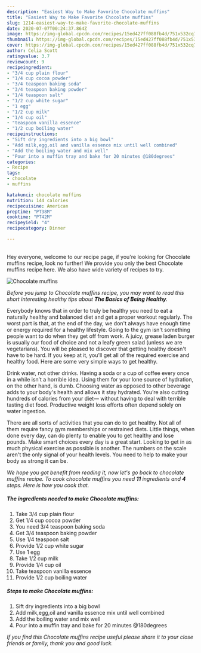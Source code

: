 ```yaml
---
description: "Easiest Way to Make Favorite Chocolate muffins"
title: "Easiest Way to Make Favorite Chocolate muffins"
slug: 1214-easiest-way-to-make-favorite-chocolate-muffins
date: 2020-07-07T00:24:37.864Z
image: https://img-global.cpcdn.com/recipes/15ed427ff088fb4d/751x532cq70/chocolate-muffins-recipe-main-photo.jpg
thumbnail: https://img-global.cpcdn.com/recipes/15ed427ff088fb4d/751x532cq70/chocolate-muffins-recipe-main-photo.jpg
cover: https://img-global.cpcdn.com/recipes/15ed427ff088fb4d/751x532cq70/chocolate-muffins-recipe-main-photo.jpg
author: Celia Scott
ratingvalue: 3.7
reviewcount: 9
recipeingredient:
- "3/4 cup plain flour"
- "1/4 cup cocoa powder"
- "3/4 teaspoon baking soda"
- "3/4 teaspoon baking powder"
- "1/4 teaspoon salt"
- "1/2 cup white sugar"
- "1 egg"
- "1/2 cup milk"
- "1/4 cup oil"
- "teaspoon vanilla essence"
- "1/2 cup boiling water"
recipeinstructions:
- "Sift dry ingredients into a big bowl"
- "Add milk,egg,oil and vanilla essence mix until well combined"
- "Add the boiling water and mix well"
- "Pour into a muffin tray and bake for 20 minutes @180degrees"
categories:
- Recipe
tags:
- chocolate
- muffins

katakunci: chocolate muffins 
nutrition: 144 calories
recipecuisine: American
preptime: "PT38M"
cooktime: "PT42M"
recipeyield: "4"
recipecategory: Dinner

---
```

<br>
Hey everyone, welcome to our recipe page, if you're looking for Chocolate muffins recipe, look no further! We provide you only the best Chocolate muffins recipe here. We also have wide variety of recipes to try.
<br>


![Chocolate muffins](https://img-global.cpcdn.com/recipes/15ed427ff088fb4d/751x532cq70/chocolate-muffins-recipe-main-photo.jpg)

<i>Before you jump to Chocolate muffins recipe, you may want to read this short interesting healthy tips about <strong>The Basics of Being Healthy</strong>.</i>

Everybody knows that in order to truly be healthy you need to eat a naturally healthy and balanced diet and get a proper workout regularly. The worst part is that, at the end of the day, we don't always have enough time or energy required for a healthy lifestyle. Going to the gym isn't something people want to do when they get off from work. A juicy, grease laden burger is usually our food of choice and not a leafy green salad (unless we are vegetarians). You will be pleased to discover that getting healthy doesn't have to be hard. If you keep at it, you'll get all of the required exercise and healthy food. Here are some very simple ways to get healthy.

Drink water, not other drinks. Having a soda or a cup of coffee every once in a while isn’t a horrible idea. Using them for your lone source of hydration, on the other hand, is dumb. Choosing water as opposed to other beverage adds to your body's health and allows it stay hydrated. You’re also cutting hundreds of calories from your diet— without having to deal with terrible tasting diet food. Productive weight loss efforts often depend solely on water ingestion.

There are all sorts of activities that you can do to get healthy. Not all of them require fancy gym memberships or restrained diets. Little things, when done every day, can do plenty to enable you to get healthy and lose pounds. Make smart choices every day is a great start. Looking to get in as much physical exercise as possible is another. The numbers on the scale aren't the only signal of your health levels. You need to help to make your body as strong it can be. 


<i>We hope you got benefit from reading it, now let's go back to chocolate muffins recipe. To cook chocolate muffins you need <strong>11</strong> ingredients and <strong>4</strong> steps. Here is how you cook that.
</i>

##### The ingredients needed to make Chocolate muffins:

1. Take 3/4 cup plain flour
1. Get 1/4 cup cocoa powder
1. You need 3/4 teaspoon baking soda
1. Get 3/4 teaspoon baking powder
1. Use 1/4 teaspoon salt
1. Provide 1/2 cup white sugar
1. Use 1 egg
1. Take 1/2 cup milk
1. Provide 1/4 cup oil
1. Take teaspoon vanilla essence
1. Provide 1/2 cup boiling water


##### Steps to make Chocolate muffins:

1. Sift dry ingredients into a big bowl
1. Add milk,egg,oil and vanilla essence mix until well combined
1. Add the boiling water and mix well
1. Pour into a muffin tray and bake for 20 minutes @180degrees


<i>If you find this Chocolate muffins recipe useful please share it to your close friends or family, thank you and good luck.</i>
